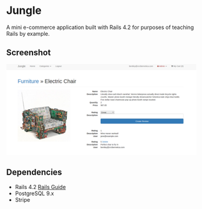# Jungle

A mini e-commerce application built with Rails 4.2 for purposes of teaching Rails by example.


## Screenshot
![Screenshot](public/jungle.png)

## Dependencies

* Rails 4.2 [Rails Guide](http://guides.rubyonrails.org/v4.2/)
* PostgreSQL 9.x
* Stripe
